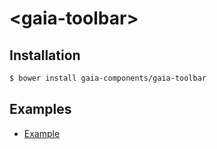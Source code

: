 # &lt;gaia-toolbar&gt;

## Installation

```bash
$ bower install gaia-components/gaia-toolbar
```

## Examples

- [Example](http://gaia-components.github.io/gaia-toolbar)
